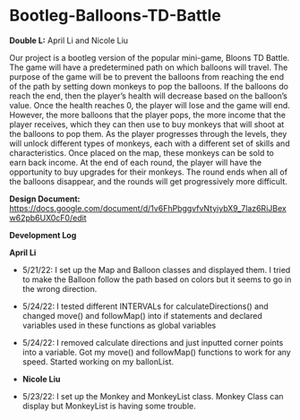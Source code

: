 # Bootleg-Balloons-TD-Battle

**Double L:** April Li and Nicole Liu

Our project is a bootleg version of the popular mini-game, Bloons TD Battle. The game will have a predetermined path on which balloons will travel. The purpose of the game will be to prevent the balloons from reaching the end of the path by setting down monkeys to pop the balloons. If the balloons do reach the end, then the player’s health will decrease based on the balloon’s value. Once the health reaches 0, the player will lose and the game will end. However, the more balloons that the player pops, the more income that the player receives, which they can then use to buy monkeys that will shoot at the balloons to pop them. As the player progresses through the levels, they will unlock different types of monkeys, each with a different set of skills and characteristics. Once placed on the map, these monkeys can be sold to earn back income. At the end of each round, the player will have the opportunity to buy upgrades for their monkeys. The round ends when all of the balloons disappear, and the rounds will get progressively more difficult.

**Design Document:** https://docs.google.com/document/d/1v6FhPbggvfvNtyiybX9_7laz6RiJBexw62pb6UX0cF0/edit

**Development Log**

**April Li**
* 5/21/22: I set up the Map and Balloon classes and displayed them. I tried to make the Balloon follow the path based on colors but it seems to go in the wrong direction.
* 5/24/22: I tested different INTERVALs for calculateDirections() and changed move() and followMap() into if statements and declared variables used in these functions as global variables
* 5/24/22: I removed calculate directions and just inputted corner points into a variable. Got my move() and followMap() functions to work for any speed. Started working on my ballonList.

* **Nicole Liu**
* 5/23/22: I set up the Monkey and MonkeyList class. Monkey Class can display but MonkeyList is having some trouble.
